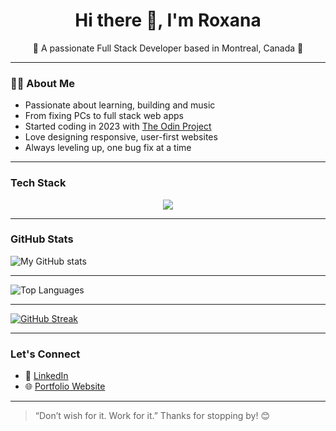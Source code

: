 <h1 align="center">Hi there 👋, I'm Roxana</h1>
<p align="center">🌸 A passionate Full Stack Developer based in Montreal, Canada 🌸</p>

---

### 👩‍💻 About Me

- Passionate about learning, building and music
- From fixing PCs to full stack web apps
- Started coding in 2023 with [The Odin Project](https://www.theodinproject.com/)  
- Love designing responsive, user-first websites  
- Always leveling up, one bug fix at a time 

---

### Tech Stack

<p align="center">
  <a href="https://skillicons.dev">
    <img src="https://skillicons.dev/icons?i=html,css,js,react,tailwind,bootstrap,nodejs,express,mongodb,postgres,prisma,pug,vite,vitest,webpack,docker,postmanjest,vscode,babel,codepen,gcp,github,npm,stackoverflow,ubuntu,notion" />
  </a>
</p>

---

### GitHub Stats

![My GitHub stats](https://github-readme-stats.vercel.app/api?username=rosecodez&show_icons=true&theme=dark)

---
![Top Languages](https://github-readme-stats.vercel.app/api/top-langs/?username=rosecodez&layout=compact&theme=dark)

---
[![GitHub Streak](https://github-readme-streak-stats.herokuapp.com?user=rosecodez&theme=dark&hide_border=false)](https://git.io/streak-stats)

---
### Let's Connect

- 💼 [LinkedIn](https://www.linkedin.com/in/roxana-dandu/)
- 🌐 [Portfolio Website](https://rosecodez.github.io/Portfolio-Website)

---

> “Don’t wish for it. Work for it.” 
Thanks for stopping by! 😊
